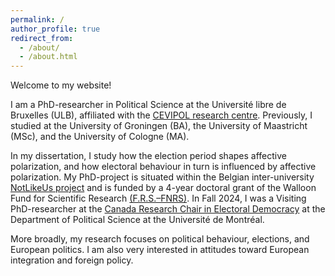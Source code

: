 ```yaml
---
permalink: /
author_profile: true
redirect_from: 
  - /about/
  - /about.html
---
```







Welcome to my website! 

I am a PhD-researcher in Political Science at the Université libre de Bruxelles (ULB), affiliated with the [CEVIPOL research centre](https://cevipol.phisoc.ulb.be/en/about). Previously, I studied at the University of Groningen (BA), the University of Maastricht (MSc), and the University of Cologne (MA).

In my dissertation, I study how the election period shapes affective polarization, and how electoral behaviour in turn is influenced by affective polarization. My PhD-project is situated within the Belgian inter-university [NotLikeUs project](https://notlikeus.be) and is funded by a 4-year doctoral grant of the Walloon Fund for Scientific Research [(F.R.S.–FNRS)](https://www.frs-fnrs.be/en/). In Fall 2024, I was a Visiting PhD-researcher at the [Canada Research Chair in Electoral Democracy](https://www.chairedemocratie.com) at the Department of Political Science at the Université de Montréal.

More broadly, my research focuses on political behaviour, elections, and European politics. I am also very interested in attitudes toward European integration and foreign policy. 

